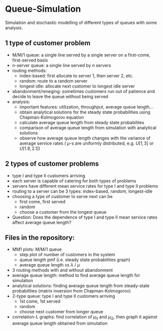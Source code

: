 # Queue-Simulation
Simulation and stochastic modelling of different types of queues with some analysis.

## 1 type of customer problem
- M/M/1 queue: a single line served by a single server on a first-come, first-served basis
- n-server queue: a single line served by n servers
- routing methods:
    - index-based: first allocate to server 1, then server 2, etc.
    - random: route to a random server
    - longest idle: allocate next customer to longest idle server
- abandonment/reneging: sometimes customers run out of patience and decide to leave the queue without being served
- analysis:
    - important features: utilization, throughput, average queue length...
    - obtain analytical solutions for the steady state probabilities using Chapman-Kolmogorov equation
    - calculate average queue length from steady state probabilites
    - comparison of average queue length from simulation with analytical solutions
    - observe how average queue length changes with the variance of average service rates ( $\mu$-s are uniformly distributed, e.g. $U[1,3]$ or $U[1.9, 2.1]$)

## 2 types of customer problems
- type I and type II customers arriving
- each server is capable of catering for both types of problems
- servers have different mean service rates for type I and type II problems
- routing to a server can be 3 types: index-based, random, longest-idle
- choosing a type of customer to serve next can be
    - first come, first served
    - random
    - choose a customer from the longest queue
- Question: Does the dependence of type I and type II mean service rates affect average queue length?

## Files in the repository:
- MM1 plots: M/M/1 queue
    - step plot of number of customers in the system
    - queue length pmf (i.e. steady state probabilities graph)
    - average queue length vs $\lambda$ / $\mu$
- 3 routing methods with and without abandonment
- average queue length: method to find average queue length for simulation
- analytical solutions: finding average queue length from steady-state probabilities (matrix inversion from Chapman-Kolmogorov)
- 2-type queue: type I and type II customers arriving
    - 1st come, 1st served
    - random
    - choose next customer from longer queue
- correlation-L graphs: find correlation of $\mu_{i1}$ and $\mu_{i2}$, then graph it against average queue length obtained from simulation
    
